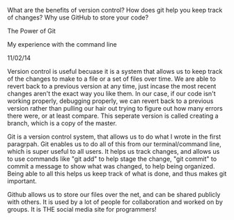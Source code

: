 What are the benefits of version control?
How does git help you keep track of changes?
Why use GitHub to store your code?

The Power of Git

My experience with the command line

11/02/14

Version control is useful becuase it is a system that allows us to keep track of the changes to make to a file or a set of files over time.  We are able to revert back to a previous version at any time, just incase the most recent changes aren't the exact way you like them.  In our case, if our code isn't working properly, debugging properly, we can revert back to a previous version rather than pulling our hair out trying to figure out how many errors there were, or at least compare.  This seperate version is called creating a branch, which is a copy of the master.  

Git is a version control system, that allows us to do what I wrote in the first paragrpah.  Git enables us to do all of this from our terminal/command line, which is super useful to all users.  It helps us track changes, and allows us to use commands like "git add" to help stage the change, "git commit" to commit a message to show what was changed, to help being organized.  Being able to all this helps us keep track of what is done, and thus makes git important.

Github allows us to store our files over the net, and can be shared publicly with others.  It is used by a lot of people for collaboration and worked on by groups.  It is THE social media site for programmers!



